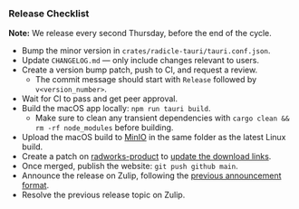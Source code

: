 ### Release Checklist

**Note:** We release every second Thursday, before the end of the cycle.

- Bump the minor version in `crates/radicle-tauri/tauri.conf.json`.
- Update `CHANGELOG.md` — only include changes relevant to users.
- Create a version bump patch, push to CI, and request a review.
  - The commit message should start with `Release` followed by `v<version_number>`.
- Wait for CI to pass and get peer approval.
- Build the macOS app locally: `npm run tauri build`.
  - Make sure to clean any transient dependencies with `cargo clean && rm -rf node_modules` before building.
- Upload the macOS build to [MinIO][0] in the same folder as the latest Linux build.
- Create a patch on [radworks-product][1] to [update the download links][2].
- Once merged, publish the website: `git push github main`.
- Announce the release on Zulip, following the [previous announcement format][3].
- Resolve the previous release topic on Zulip.

[0]: https://minio.radworks.garden/browser/radworks-releases/radicle-desktop%2F
[1]: https://app.radicle.xyz/nodes/seed.radicle.garden/rad:z4Rxw3J2gX8SJgUYJ3h1KvQCAYoKS
[2]: https://app.radicle.xyz/nodes/seed.radicle.garden/rad:z4Rxw3J2gX8SJgUYJ3h1KvQCAYoKS/commits/17c25b85b123d9766c774cc414e3ffdfc7b69771
[3]: https://radicle.zulipchat.com/#narrow/channel/409174-announcements/topic/radicle-desktop.20v0.2E2.2E0.20.28early.20preview.29/with/514356912
